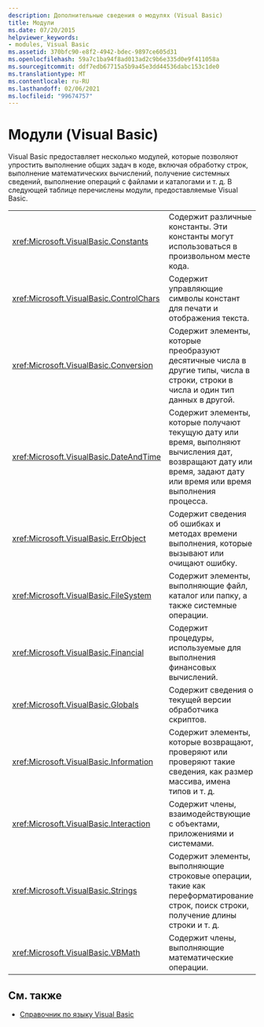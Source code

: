 ```yaml
---
description: Дополнительные сведения о модулях (Visual Basic)
title: Модули
ms.date: 07/20/2015
helpviewer_keywords:
- modules, Visual Basic
ms.assetid: 370bfc90-e8f2-4942-bdec-9897ce605d31
ms.openlocfilehash: 59a7c1ba94f8ad013ad2c9b6e335d0e9f411058a
ms.sourcegitcommit: ddf7edb67715a5b9a45e3dd44536dabc153c1de0
ms.translationtype: MT
ms.contentlocale: ru-RU
ms.lasthandoff: 02/06/2021
ms.locfileid: "99674757"
---
```

# <a name="modules-visual-basic"></a>Модули (Visual Basic)

Visual Basic предоставляет несколько модулей, которые позволяют упростить выполнение общих задач в коде, включая обработку строк, выполнение математических вычислений, получение системных сведений, выполнение операций с файлами и каталогами и т. д. В следующей таблице перечислены модули, предоставляемые Visual Basic.  
  
|||  
|---|---|  
|<xref:Microsoft.VisualBasic.Constants>|Содержит различные константы. Эти константы могут использоваться в произвольном месте кода.|  
|<xref:Microsoft.VisualBasic.ControlChars>|Содержит управляющие символы констант для печати и отображения текста.|  
|<xref:Microsoft.VisualBasic.Conversion>|Содержит элементы, которые преобразуют десятичные числа в другие типы, числа в строки, строки в числа и один тип данных в другой.|  
|<xref:Microsoft.VisualBasic.DateAndTime>|Содержит элементы, которые получают текущую дату или время, выполняют вычисления дат, возвращают дату или время, задают дату или время или время выполнения процесса.|  
|<xref:Microsoft.VisualBasic.ErrObject>|Содержит сведения об ошибках и методах времени выполнения, которые вызывают или очищают ошибку.|  
|<xref:Microsoft.VisualBasic.FileSystem>|Содержит элементы, выполняющие файл, каталог или папку, а также системные операции.|  
|<xref:Microsoft.VisualBasic.Financial>|Содержит процедуры, используемые для выполнения финансовых вычислений.|  
|<xref:Microsoft.VisualBasic.Globals>|Содержит сведения о текущей версии обработчика скриптов.|  
|<xref:Microsoft.VisualBasic.Information>|Содержит элементы, которые возвращают, проверяют или проверяют такие сведения, как размер массива, имена типов и т. д.|  
|<xref:Microsoft.VisualBasic.Interaction>|Содержит члены, взаимодействующие с объектами, приложениями и системами.|  
|<xref:Microsoft.VisualBasic.Strings>|Содержит элементы, выполняющие строковые операции, такие как переформатирование строк, поиск строки, получение длины строки и т. д.|  
|<xref:Microsoft.VisualBasic.VBMath>|Содержит члены, выполняющие математические операции.|  
  
## <a name="see-also"></a>См. также

- [Справочник по языку Visual Basic](index.md)

